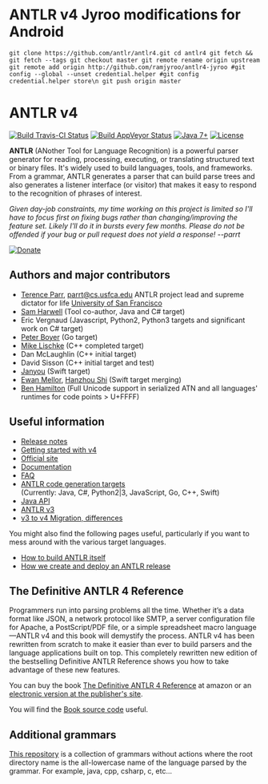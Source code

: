 # ANTLR v4 Jyroo modifications for Android

`git clone https://github.com/antlr/antlr4.git cd antlr4 git fetch && git fetch --tags git checkout master git remote rename origin upstream git remote add origin http://github.com/ramjyroo/antlr4-jyroo #git config --global --unset credential.helper #git config credential.helper store\n git push origin master`

# ANTLR v4

[![Build Travis-CI Status](https://travis-ci.org/antlr/antlr4.svg?branch=master)](https://travis-ci.org/antlr/antlr4) [![Build AppVeyor  Status](https://ci.appveyor.com/api/projects/status/5acpbx1pg7bhgh8v/branch/master?svg=true)](https://ci.appveyor.com/project/parrt/antlr4) [![Java 7+](https://img.shields.io/badge/java-7+-4c7e9f.svg)](http://java.oracle.com) [![License](https://img.shields.io/badge/license-BSD-blue.svg)](https://raw.githubusercontent.com/antlr/antlr4/master/LICENSE.txt)

**ANTLR** (ANother Tool for Language Recognition) is a powerful parser generator for reading, processing, executing, or translating structured text or binary files. It's widely used to build languages, tools, and frameworks. From a grammar, ANTLR generates a parser that can build parse trees and also generates a listener interface (or visitor) that makes it easy to respond to the recognition of phrases of interest.

_Given day-job constraints, my time working on this project is limited so I'll have to focus first on fixing bugs rather than changing/improving the feature set. Likely I'll do it in bursts every few months. Please do not be offended if your bug or pull request does not yield a response! --parrt_

[![Donate](https://www.paypal.com/en_US/i/btn/x-click-butcc-donate.gif)](https://www.paypal.com/cgi-bin/webscr?cmd=_s-xclick&hosted_button_id=BF92STRXT8F8Q)

## Authors and major contributors

-   [Terence Parr](http://www.cs.usfca.edu/~parrt/), parrt@cs.usfca.edu
    ANTLR project lead and supreme dictator for life
    [University of San Francisco](http://www.usfca.edu/)
-   [Sam Harwell](http://tunnelvisionlabs.com/) (Tool co-author, Java and C# target)
-   Eric Vergnaud (Javascript, Python2, Python3 targets and significant work on C# target)
-   [Peter Boyer](https://github.com/pboyer) (Go target)
-   [Mike Lischke](http://www.soft-gems.net/) (C++ completed target)
-   Dan McLaughlin (C++ initial target)
-   David Sisson (C++ initial target and test)
-   [Janyou](https://github.com/janyou) (Swift target)
-   [Ewan Mellor](https://github.com/ewanmellor), [Hanzhou Shi](https://github.com/hanjoes) (Swift target merging)
-   [Ben Hamilton](https://github.com/bhamiltoncx) (Full Unicode support in serialized ATN and all languages' runtimes for code points > U+FFFF)

## Useful information

-   [Release notes](https://github.com/antlr/antlr4/releases)
-   [Getting started with v4](https://github.com/antlr/antlr4/blob/master/doc/getting-started.md)
-   [Official site](http://www.antlr.org/)
-   [Documentation](https://github.com/antlr/antlr4/blob/master/doc/index.md)
-   [FAQ](https://github.com/antlr/antlr4/blob/master/doc/faq/index.md)
-   [ANTLR code generation targets](https://github.com/antlr/antlr4/blob/master/doc/targets.md)<br>(Currently: Java, C#, Python2|3, JavaScript, Go, C++, Swift)
-   [Java API](http://www.antlr.org/api/Java/index.html)
-   [ANTLR v3](http://www.antlr3.org/)
-   [v3 to v4 Migration, differences](https://github.com/antlr/antlr4/blob/master/doc/faq/general.md)

You might also find the following pages useful, particularly if you want to mess around with the various target languages.

-   [How to build ANTLR itself](https://github.com/antlr/antlr4/blob/master/doc/building-antlr.md)
-   [How we create and deploy an ANTLR release](https://github.com/antlr/antlr4/blob/master/doc/releasing-antlr.md)

## The Definitive ANTLR 4 Reference

Programmers run into parsing problems all the time. Whether it’s a data format like JSON, a network protocol like SMTP, a server configuration file for Apache, a PostScript/PDF file, or a simple spreadsheet macro language—ANTLR v4 and this book will demystify the process. ANTLR v4 has been rewritten from scratch to make it easier than ever to build parsers and the language applications built on top. This completely rewritten new edition of the bestselling Definitive ANTLR Reference shows you how to take advantage of these new features.

You can buy the book [The Definitive ANTLR 4 Reference](http://amzn.com/1934356999) at amazon or an [electronic version at the publisher's site](https://pragprog.com/book/tpantlr2/the-definitive-antlr-4-reference).

You will find the [Book source code](http://pragprog.com/titles/tpantlr2/source_code) useful.

## Additional grammars

[This repository](https://github.com/antlr/grammars-v4) is a collection of grammars without actions where the
root directory name is the all-lowercase name of the language parsed
by the grammar. For example, java, cpp, csharp, c, etc...
